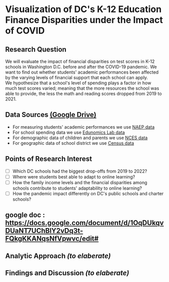 # Visualization of DC's K-12 Education Finance Disparities under the Impact of COVID


## Research Question 
We will evaluate the impact of financial disparities on test scores in K-12 schools in Washington D.C. before and after the COVID-19 pandemic. We want to find out whether students' academic performances been affected by the varying levels of financial support that each school can apply.    
We hypothesize that a school's level of spending plays a factor in how much test scores varied; meaning that the more resources the school was able to provide, the less the math and reading scores dropped from 2019 to 2021.


## Data Sources [(Google Drive)](https://drive.google.com/drive/folders/1Qk-ejtFRSZE5vp1_clnRzBpCVDkI11X6?usp=sharing)
- For measuring students' academic performances we use [NAEP data](https://www.nationsreportcard.gov/ndecore/landing)
- For school spending data we use [Edunomics Lab data](https://edunomicslab.org/nerds-download/)
- For demographic data of children and parents we use [NCES data](https://nces.ed.gov/programs/edge/TableViewer/acsProfile/2019)
- For geographic data of school district we use [Census data](https://www.census.gov/programs-surveys/sdrp/updates/school-district-boundaries.html)


##  Points of Research Interest
- [ ] Which DC schools had the biggest drop-offs from 2019 to 2022?
- [ ] Where were students best able to adapt to online learning?
- [ ] How the family income levels and the financial disparities among schools contribute to students' adaptability to online learning? 
- [ ] How the pandemic impact differently on DC's public schools and charter schools? 

## google doc : https://docs.google.com/document/d/1OqDUkqvDUaNT7UChBlY2vDq3t-FQkgKKANqsNfVpwvc/edit#

## Analytic Approach *(to elaberate)*


## Findings and Discussion *(to elaberate)*
